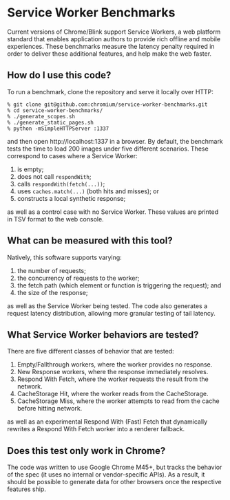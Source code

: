 Service Worker Benchmarks
=========================

Current versions of Chrome/Blink support Service Workers, a web platform
standard that enables application authors to provide rich offline and mobile
experiences. These benchmarks measure the latency penalty required in order to
deliver these additional features, and help make the web faster.

How do I use this code?
-----------------------

To run a benchmark, clone the repository and serve it locally over HTTP:

    % git clone git@github.com:chromium/service-worker-benchmarks.git
    % cd service-worker-benchmarks/
    % ./generate_scopes.sh
    % ./generate_static_pages.sh
    % python -mSimpleHTTPServer :1337

and then open http://localhost:1337 in a browser. By default, the benchmark
tests the time to load 200 images under five different scenarios. These
correspond to cases where a Service Worker:

1. is empty;
2. does not call `respondWith`;
3. calls `respondWith(fetch(...))`;
4. uses `caches.match(...)` (both hits and misses); or
5. constructs a local synthetic response;

as well as a control case with no Service Worker. These values are printed in
TSV format to the web console.

What can be measured with this tool?
------------------------------------

Natively, this software supports varying:

1. the number of requests;
2. the concurrency of requests to the worker;
3. the fetch path (which element or function is triggering the request); and
4. the size of the response;

as well as the Service Worker being tested. The code also generates a request
latency distribution, allowing more granular testing of tail latency.

What Service Worker behaviors are tested?
------------------------------------------

There are five different classes of behavior that are tested:

1. Empty/Fallthrough workers, where the worker provides no response.
2. New Response workers, where the response immediately resolves.
3. Respond With Fetch, where the worker requests the result from the network.
4. CacheStorage Hit, where the worker reads from the CacheStorage.
5. CacheStorage Miss, where the worker attempts to read from the cache before
   hitting network.

as well as an experimental Respond With (Fast) Fetch that dynamically rewrites
a Respond With Fetch worker into a renderer fallback.

Does this test only work in Chrome?
------------------------------------

The code was written to use Google Chrome M45+, but tracks the behavior of the
spec (it uses no internal or vendor-specific APIs). As a result, it should be
possible to generate data for other browsers once the respective features ship.
